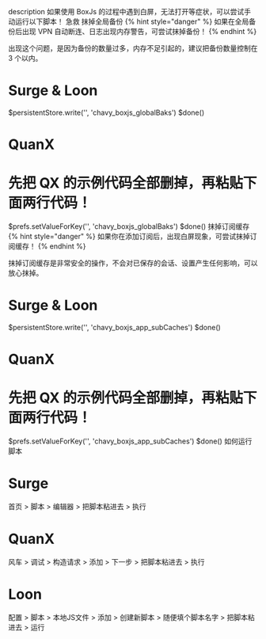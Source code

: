 description
如果使用 BoxJs 的过程中遇到白屏，无法打开等症状，可以尝试手动运行以下脚本！
急救
抹掉全局备份
{% hint style="danger" %} 如果在全局备份后出现 VPN 自动断连、日志出现内存警告，可尝试抹掉备份！ {% endhint %}

出现这个问题，是因为备份的数量过多，内存不足引起的，建议把备份数量控制在 3 个以内。

# Surge & Loon
$persistentStore.write('', 'chavy_boxjs_globalBaks')
$done()

# QuanX
# 先把 QX 的示例代码全部删掉，再粘贴下面两行代码！
$prefs.setValueForKey('', 'chavy_boxjs_globalBaks')
$done()
抹掉订阅缓存
{% hint style="danger" %} 如果你在添加订阅后，出现白屏现象，可尝试抹掉订阅缓存！ {% endhint %}

抹掉订阅缓存是非常安全的操作，不会对已保存的会话、设置产生任何影响，可以放心抹掉。

# Surge & Loon
$persistentStore.write('', 'chavy_boxjs_app_subCaches')
$done()

# QuanX
# 先把 QX 的示例代码全部删掉，再粘贴下面两行代码！
$prefs.setValueForKey('', 'chavy_boxjs_app_subCaches')
$done()
如何运行脚本
# Surge
首页 > 脚本 > 编辑器 > 把脚本粘进去 > 执行

# QuanX
风车 > 调试 > 构造请求 > 添加 > 下一步 > 把脚本粘进去 > 执行

# Loon
配置 > 脚本 > 本地JS文件 > 添加 > 创建新脚本 > 随便填个脚本名字 > 把脚本粘进去 > 运行
